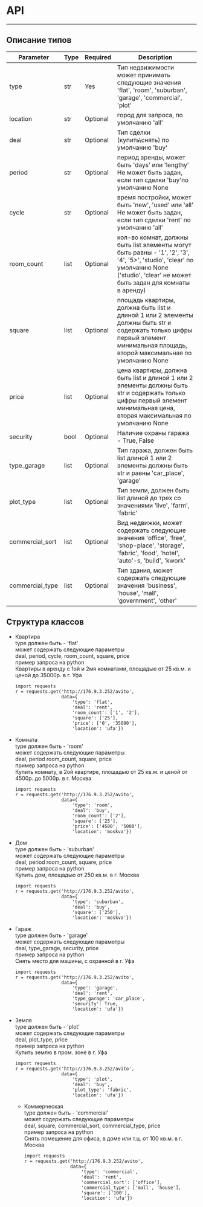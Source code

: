 # API
___
## Описание типов

| Parameter       | Type | Required | Description                                                                                                                                                                            |
|-----------------|------|----------|----------------------------------------------------------------------------------------------------------------------------------------------------------------------------------------|
| type            | str  | Yes      | Тип недвижимости может принимать следующие значения 'flat', 'room', 'suburban', 'garage', 'commercial', 'plot'                                                                         |
| location        | str  | Optional | город для запроса, по умолчанию 'all'                                                                                                                                                  |
| deal            | str  | Optional | Тип сделки (купить\снять) по умолчанию 'buy'                                                                                                                                           |
| period          | str  | Optional | период аренды, может быть 'days' или 'lengthy' Не может быть задан, если тип сделки 'buy'по умолчанию None                                                                             |
| cycle           | str  | Optional | время постройки, может быть 'new', 'used' или 'all' Не может быть задан, если тип сделки 'rent' по умолчанию 'all'                                                                     |
| room_count      | list | Optional | кол-во комнат, должны быть list элементы могут быть равны - '1', '2', '3', '4', '5>', 'studio', 'clear' по умолчанию None ('studio', 'clear' не может быть задан для комнаты в аренду) |
| square          | list | Optional | площадь квартиры, должна быть list и длиной 1 или 2 элементы должны быть str и содержать только цифры первый элемент минимальная площадь, второй максимальная по умолчанию None        |
| price           | list | Optional | цена квартиры, должна быть list и длиной 1 или 2 элементы должны быть str и содержать только цифры первый элемент минимальная цена, вторая максимальная по умолчанию None              |
| security        | bool | Optional | Наличие охраны гаража - True, False                                                                                                                                                    |
| type_garage     | list | Optional | Тип гаража, должен быть list длиной 1 или 2 элементы должны быть str и равны 'car_place', 'garage'                                                                                     |
| plot_type       | list | Optional | Тип земли, должен быть list длиной до трех со значениями 'live', 'farm', 'fabric'                                                                                                      |
| commercial_sort | list | Optional | Вид недвижки, может содержать следующие значения 'office', 'free', 'shop-place', 'storage', 'fabric', 'food', 'hotel', 'auto'-s, 'build', 'kwork'                                      |
| commercial_type | list | Optional | Тип здания, может содержать следующие значения 'business', 'house', 'mall', 'government', 'other'                                                                                      |

## Структура классов

+ Квартира
  <br> type должен быть - 'flat'
  <br>может содержать следующие параметры 
  <br> deal, period, cycle, room_count, square, price
  <br> пример запроса на python
  <br> Квартиры в аренду с 1ой и 2мя комнатами, площадью от 25 кв.м. и ценой до 35000р. в г. Уфа
  ```
  import requests 
  r = requests.get('http://176.9.3.252/avito',
                   data={
                       'type': 'flat',
                       'deal': 'rent',
                       'room_count': ['1', '2'],
                       'square': ['25'],
                       'price': ['0', '35000'],
                       'location': 'ufa'})
  ```
+ Комната
  <br> type должен быть - 'room'
  <br>может содержать следующие параметры 
  <br> deal, period room_count, square, price
  <br> пример запроса на python
  <br> Купить комнату, в 2ой квартире, площадью от 25 кв.м. и ценой от 4500р. до 5000р. в г. Москва
  ```
  import requests 
  r = requests.get('http://176.9.3.252/avito',
                   data={
                       'type': 'room',
                       'deal': 'buy',
                       'room_count': ['2'],
                       'square': ['25'],
                       'price': ['4500', '5000'],
                       'location': 'moskva'})
  ```
+ Дом
  <br> type должен быть - 'suburban'
  <br>может содержать следующие параметры 
  <br> deal, period room_count, square, price
  <br> пример запроса на python
  <br> Купить дом, площадью от 250 кв.м. в г. Москва
  ```
  import requests 
  r = requests.get('http://176.9.3.252/avito',
                   data={
                       'type': 'suburban',
                       'deal': 'buy',
                       'square': ['250'],
                       'location': 'moskva'})
  ```
+ Гараж
  <br> type должен быть - 'garage'
  <br>может содержать следующие параметры 
  <br> deal, type_garage, security, price
  <br> пример запроса на python
  <br> Снять место для машины, с охранной в г. Уфа
  ```
  import requests 
  r = requests.get('http://176.9.3.252/avito',
                   data={
                       'type': 'garage',
                       'deal': 'rent',
                       'type_garage': 'car_place',
                       'security': True,
                       'location': 'ufa'})
  ```
+ Земля
  <br> type должен быть - 'plot'
  <br>может содержать следующие параметры 
  <br> deal, plot_type, price
  <br> пример запроса на python
  <br> Купить землю в пром. зоне в г. Уфа
  ```
  import requests 
  r = requests.get('http://176.9.3.252/avito',
                   data={
                       'type': 'plot',
                       'deal': 'buy',
                       'plot_type': 'fabric',
                       'location': 'ufa'})
  ```

  + Коммерческая
    <br> type должен быть - 'commercial'
    <br>может содержать следующие параметры 
    <br> deal, square, commercial_sort, commercial_type, price
    <br> пример запроса на python
    <br> Снять помещение для офиса, в доме или т.ц. от 100 кв.м. в г. Москва
    ```
    import requests 
    r = requests.get('http://176.9.3.252/avito',
                     data={
                         'type': 'commercial',
                         'deal': 'rent',
                         'commercial_sort': ['office'],
                         'commercial_type': ['mall', 'house'],
                         'square': ['100'],
                         'location': 'ufa'})
    ```